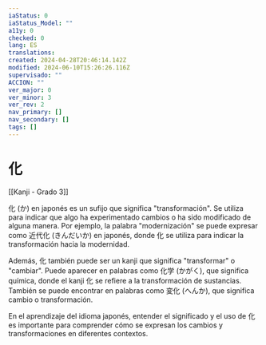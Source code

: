 ```yaml
---
iaStatus: 0
iaStatus_Model: ""
a11y: 0
checked: 0
lang: ES
translations: 
created: 2024-04-28T20:46:14.142Z
modified: 2024-06-10T15:26:26.116Z
supervisado: ""
ACCION: ""
ver_major: 0
ver_minor: 3
ver_rev: 2
nav_primary: []
nav_secondary: []
tags: []
---
```

# 化

[[Kanji - Grado 3]]

化 (か) en japonés es un sufijo que significa "transformación". Se utiliza para indicar que algo ha experimentado cambios o ha sido modificado de alguna manera. Por ejemplo, la palabra "modernización" se puede expresar como 近代化 (きんだいか) en japonés, donde 化 se utiliza para indicar la transformación hacia la modernidad.

Además, 化 también puede ser un kanji que significa "transformar" o "cambiar". Puede aparecer en palabras como 化学 (かがく), que significa química, donde el kanji 化 se refiere a la transformación de sustancias. También se puede encontrar en palabras como 変化 (へんか), que significa cambio o transformación.

En el aprendizaje del idioma japonés, entender el significado y el uso de 化 es importante para comprender cómo se expresan los cambios y transformaciones en diferentes contextos.
